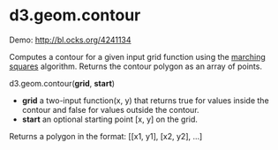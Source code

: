 # d3.geom.contour

Demo: <http://bl.ocks.org/4241134>

Computes a contour for a given input grid function using the [marching squares](http://en.wikipedia.org/wiki/Marching_squares) algorithm. Returns the contour polygon as an array of points.

d3.geom.contour(**grid**, **start**)

* **grid** a two-input function(x, y) that returns true for values inside the contour and false for values outside the contour.
* **start** an optional starting point [x, y] on the grid.

Returns a polygon in the format: [[x1, y1], [x2, y2], …]

